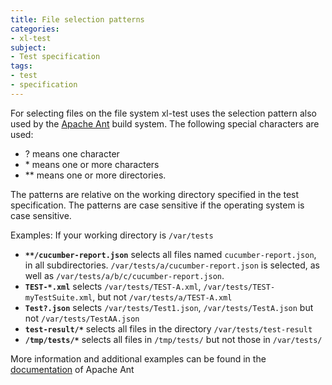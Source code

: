 ```yaml
---
title: File selection patterns
categories:
- xl-test
subject:
- Test specification
tags:
- test
- specification
---
```


For selecting files on the file system xl-test uses the selection pattern also used by the [Apache Ant](https://ant.apache.org/manual/dirtasks.html) build system. The following special characters are used:
 
  * ? means one character
  * \* means one or more characters
  * \*\* means one or more directories.

The patterns are relative on the working directory specified in the test specification. The patterns are case sensitive if the operating system is case sensitive.   

Examples:
If your working directory is `/var/tests`

  * **`**/cucumber-report.json`** selects all files named `cucumber-report.json`, in all subdirectories. `/var/tests/a/cucumber-report.json` is selected, as well as `/var/tests/a/b/c/cucumber-report.json`.
  * **`TEST-*.xml`** selects `/var/tests/TEST-A.xml`, `/var/tests/TEST-myTestSuite.xml`, but not `/var/tests/a/TEST-A.xml`
  * **`Test?.json`** selects `/var/tests/Test1.json`, `/var/tests/TestA.json` but not `/var/tests/TestAA.json`
  * **`test-result/*`** selects all files in the directory `/var/tests/test-result`
  * **`/tmp/tests/*`** selects all files in `/tmp/tests/` but not those in `/var/tests/`
  
More information and additional examples can be found in the [documentation](https://ant.apache.org/manual/dirtasks.html) of Apache Ant
 
